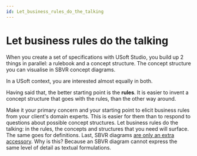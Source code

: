 ```yaml
---
id: Let_business_rules_do_the_talking
---
```


# Let business rules do the talking

When you create a set of specifications with USoft Studio, you build up 2 things in parallel: a rulebook and a concept structure. The concept structure you can visualise in SBVR concept diagrams.

In a USoft context, you are interested almost equally in both.

Having said that, the better starting point is the **rules**. It is easier to invent a concept structure that goes with the rules, than the other way around.

Make it your primary concern and your starting point to elicit business rules from your client's domain experts. This is easier for them than to respond to questions about possible concept structures. Let business rules do the talking: in the rules, the concepts and structures that you need will surface. The same goes for definitions. Last, SBVR diagrams [are only an extra accessory](/docs/Business_rules/How_to_model_a_vocabulary_successfully/Consider_SBVR_diagrams_as_helpful_but_secondary.md). Why is this? Because an SBVR diagram cannot express the same level of detail as textual formulations.